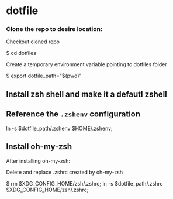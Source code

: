 # dotfile

### Clone the repo to desire location:

Checkout cloned repo

$ cd dotfiles

Create a temporary environment variable pointing to dotfiles folder

$ export dotfile_path="$(pwd)"

## Install zsh shell and make it a defautl zshell


## Reference the `.zshenv` configuration

ln -s $dotfile_path/.zshenv $HOME/.zshenv;

## Install oh-my-zsh

After installing oh-my-zsh:

Delete and replace .zshrc created by oh-my-zsh 

$ rm $XDG_CONFIG_HOME/zsh/.zshrc; ln -s $dotfile_path/.zshrc $XDG_CONFIG_HOME/zsh/.zshrc;
